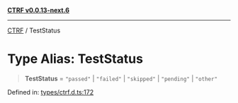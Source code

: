 [**CTRF v0.0.13-next.6**](../README.md)

***

[CTRF](../README.md) / TestStatus

# Type Alias: TestStatus

> **TestStatus** = `"passed"` \| `"failed"` \| `"skipped"` \| `"pending"` \| `"other"`

Defined in: [types/ctrf.d.ts:172](https://github.com/ctrf-io/ctrf-core-js/blob/main/types/ctrf.d.ts#L172)
